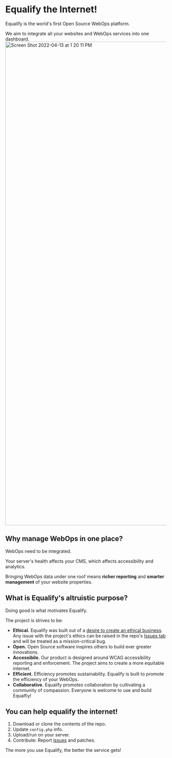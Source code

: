 # Equalify the Internet!
Equalify is the world's first Open Source WebOps platform.

We aim to integrate all your websites and WebOps services into one dashboard. 
<img width="1510" alt="Screen Shot 2022-04-13 at 1 20 11 PM" src="https://user-images.githubusercontent.com/46652/163245142-f9844463-ba06-466e-aac1-92e069d07994.png">

## Why manage WebOps in one place?
WebOps need to be integrated.

Your server's health affects your CMS, which affects accessibility and analytics.

Bringing WebOps data under one roof means **richer reporting** and **smarter management** of your website properties.

## What is Equalify's altruistic purpose?
Doing good is what motivates Equalify.

The project is strives to be:
- **Ethical.** Equalify was built out of a [desire to create an ethical business](https://bbertucc.notion.site/Ethical-Business-7d8cb00d2e5f4558998450d6e38a61b6). Any issue with the project's ethics can be raised in the repo's [Issues tab](https://github.com/bbertucc/equalify/issues) and will be treated as a mission-critical bug.
- **Open.** Open Source software inspires others to build ever greater innovations.
- **Accessibile.** Our product is designed around WCAG accessibility reporting and enforcement. The project aims to create a more equitable internet.
- **Efficient.** Efficiency promotes sustainability. Equalify is built to promote the efficiency of your WebOps. 
- **Collaborative.** Equalify promotes collaboration by cultivating a community of compassion. Everyone is welcome to use and build Equalfiy!

## You can help equalify the internet!
1. Download or clone the contents of the repo.
2. Update `config.php` info.
3. Upload/run on your server.
4. Contribute: Report [issues](https://github.com/bbertucc/equalify/issues) and patches.

The more you use Equalify, the better the service gets!
